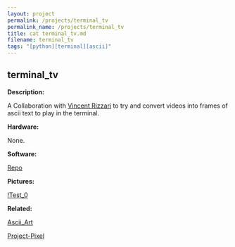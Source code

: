 ```yaml
---
layout: project
permalink: /projects/terminal_tv
permalink_name: /projects/terminal_tv
title: cat terminal_tv.md
filename: terminal_tv
tags: "[python][terminal][ascii]"
---
```

## terminal_tv

**Description:**

A Collaboration with [Vincent Rizzari](https://github.com/rizzarivincent) to try and convert videos into frames of ascii text to play in the terminal.

**Hardware:**

None.

**Software:**

[Repo](https://github.com/Jormungandr1105/terminal-tv)

**Pictures:**

[!Test_0](../images/initial_d.png)

**Related:**

[Ascii_Art](https://github.com/Jormungandr1105/Ascii_Art)

[Project-Pixel](https://github.com/Jormungandr1105/Project-Pixel)
